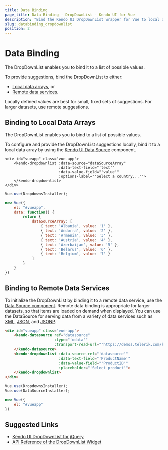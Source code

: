 ```yaml
---
title: Data Binding
page_title: Data Binding - DropDownList - Kendo UI for Vue
description: "Bind the Kendo UI DropDownList wrapper for Vue to local data arrays or remote data services."
slug: databinding_dropdownlist
position: 2
---
```


# Data Binding

The DropDownList enables you to bind it to a list of possible values.

To provide suggestions, bind the DropDownList to either:
* [Local data arrays](#toc-binding-to-local-data-arrays), or
* [Remote data services](#toc-binding-to-remote-data-services).

Locally defined values are best for small, fixed sets of suggestions. For larger datasets, use remote suggestions.

## Binding to Local Data Arrays

The DropDownList enables you to bind to a list of possible values.

To configure and provide the DropDownList suggestions locally, bind it to a local data array by using the [Kendo UI Data Source](https://docs.telerik.com/kendo-ui/framework/datasource/overview) component.

```html-preview
<div id="vueapp" class="vue-app">
    <kendo-dropdownlist :data-source="dataSourceArray"
                        :data-text-field="'text'"
                        :data-value-field="'value'"
                        :options-label="'Select a country...'">
    </kendo-dropdownlist>
</div>
```
```js
Vue.use(DropdownsInstaller);

new Vue({
    el: "#vueapp",
    data: function() {
        return {
            dataSourceArray: [
                { text: 'Albania', value: '1' },
                { text: 'Andorra', value: '2' },
                { text: 'Armenia', value: '3' },
                { text: 'Austria', value: '4' },
                { text: 'Azerbaijan', value: '5' },
                { text: 'Belarus', value: '6' },
                { text: 'Belgium', value: '7' }
            ]
        }
    }
})
```

## Binding to Remote Data Services

To initialize the DropDownList by binding it to a remote data service, use the [Data Source component](https://docs.telerik.com/kendo-ui/framework/datasource/overview). Remote data binding is appropriate for larger datasets, so that items are loaded on demand when displayed. You can use the DataSource for serving data from a variety of data services such as [XML](http://en.wikipedia.org/wiki/XML), [JSON](http://en.wikipedia.org/wiki/JSON), and [JSONP](http://en.wikipedia.org/wiki/JSONP).

```html
<div id="vueapp" class="vue-app">
    <kendo-datasource ref="datasource"
                      :type="'odata'"
                      :transport-read-url="'https://demos.telerik.com/kendo-ui/service/Northwind.svc/Products'">
    </kendo-datasource>
    <kendo-dropdownlist :data-source-ref="'datasource'"
                        :data-text-field="'ProductName'"
                        :data-value-field="'ProductID'"
                        :placeholder="'Select product'">
    </kendo-dropdownlist>
</div>
```
```js
Vue.use(DropdownsInstaller);
Vue.use(DataSourceInstaller);

new Vue({
    el: "#vueapp"
})
```

## Suggested Links

* [Kendo UI DropDownList for jQuery](https://docs.telerik.com/kendo-ui/controls/editors/dropdownlist/overview)
* [API Reference of the DropDownList Widget](https://docs.telerik.com/kendo-ui/api/javascript/ui/dropdownlist)
